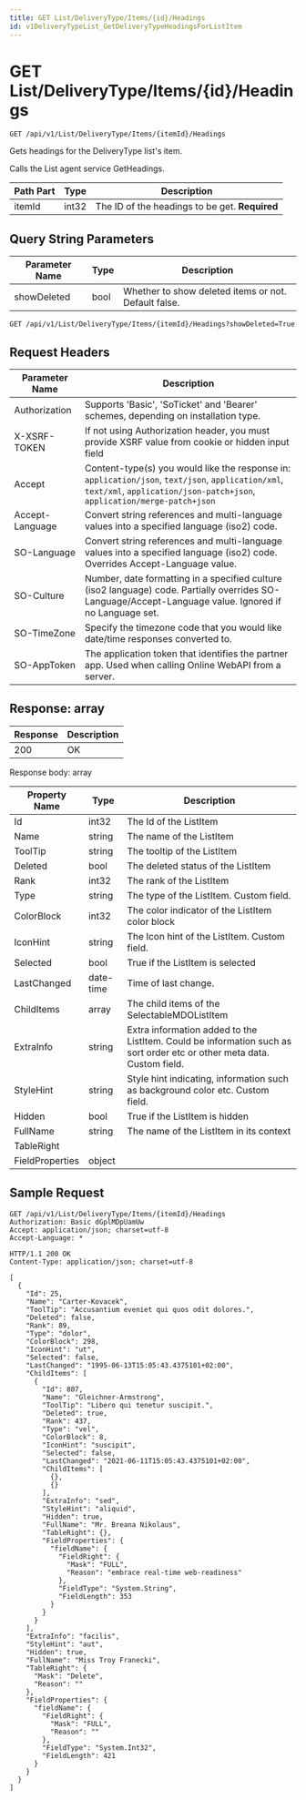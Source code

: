 ```yaml
---
title: GET List/DeliveryType/Items/{id}/Headings
id: v1DeliveryTypeList_GetDeliveryTypeHeadingsForListItem
---
```


# GET List/DeliveryType/Items/{id}/Headings

```http
GET /api/v1/List/DeliveryType/Items/{itemId}/Headings
```

Gets headings for the DeliveryType list's item.

Calls the List agent service GetHeadings.




| Path Part | Type | Description |
|-----------|------|-------------|
| itemId | int32 | The ID of the headings to be get. **Required** |


## Query String Parameters

| Parameter Name | Type |  Description |
|----------------|------|--------------|
| showDeleted | bool |  Whether to show deleted items or not. Default false. |

```http
GET /api/v1/List/DeliveryType/Items/{itemId}/Headings?showDeleted=True
```


## Request Headers

| Parameter Name | Description |
|----------------|-------------|
| Authorization  | Supports 'Basic', 'SoTicket' and 'Bearer' schemes, depending on installation type. |
| X-XSRF-TOKEN   | If not using Authorization header, you must provide XSRF value from cookie or hidden input field |
| Accept         | Content-type(s) you would like the response in: `application/json`, `text/json`, `application/xml`, `text/xml`, `application/json-patch+json`, `application/merge-patch+json` |
| Accept-Language | Convert string references and multi-language values into a specified language (iso2) code. |
| SO-Language | Convert string references and multi-language values into a specified language (iso2) code. Overrides Accept-Language value. |
| SO-Culture | Number, date formatting in a specified culture (iso2 language) code. Partially overrides SO-Language/Accept-Language value. Ignored if no Language set. |
| SO-TimeZone | Specify the timezone code that you would like date/time responses converted to. |
| SO-AppToken | The application token that identifies the partner app. Used when calling Online WebAPI from a server. |


## Response: array



| Response | Description |
|----------------|-------------|
| 200 | OK |

Response body: array

| Property Name | Type |  Description |
|----------------|------|--------------|
| Id | int32 | The Id of the ListItem |
| Name | string | The name of the ListItem |
| ToolTip | string | The tooltip of the ListItem |
| Deleted | bool | The deleted status of the ListItem |
| Rank | int32 | The rank of the ListItem |
| Type | string | The type of the ListItem. Custom field. |
| ColorBlock | int32 | The color indicator of the ListItem color block |
| IconHint | string | The Icon hint of the ListItem. Custom field. |
| Selected | bool | True if the ListItem is selected |
| LastChanged | date-time | Time of last change. |
| ChildItems | array | The child items of the SelectableMDOListItem |
| ExtraInfo | string | Extra information added to the ListItem. Could be information such as sort order etc or other meta data. Custom field. |
| StyleHint | string | Style hint indicating, information such as background color etc. Custom field. |
| Hidden | bool | True if the ListItem is hidden |
| FullName | string | The name of the ListItem in its context |
| TableRight |  |  |
| FieldProperties | object |  |

## Sample Request

```http!
GET /api/v1/List/DeliveryType/Items/{itemId}/Headings
Authorization: Basic dGplMDpUamUw
Accept: application/json; charset=utf-8
Accept-Language: *
```

```http_
HTTP/1.1 200 OK
Content-Type: application/json; charset=utf-8

[
  {
    "Id": 25,
    "Name": "Carter-Kovacek",
    "ToolTip": "Accusantium eveniet qui quos odit dolores.",
    "Deleted": false,
    "Rank": 89,
    "Type": "dolor",
    "ColorBlock": 298,
    "IconHint": "ut",
    "Selected": false,
    "LastChanged": "1995-06-13T15:05:43.4375101+02:00",
    "ChildItems": [
      {
        "Id": 807,
        "Name": "Gleichner-Armstrong",
        "ToolTip": "Libero qui tenetur suscipit.",
        "Deleted": true,
        "Rank": 437,
        "Type": "vel",
        "ColorBlock": 8,
        "IconHint": "suscipit",
        "Selected": false,
        "LastChanged": "2021-06-11T15:05:43.4375101+02:00",
        "ChildItems": [
          {},
          {}
        ],
        "ExtraInfo": "sed",
        "StyleHint": "aliquid",
        "Hidden": true,
        "FullName": "Mr. Breana Nikolaus",
        "TableRight": {},
        "FieldProperties": {
          "fieldName": {
            "FieldRight": {
              "Mask": "FULL",
              "Reason": "embrace real-time web-readiness"
            },
            "FieldType": "System.String",
            "FieldLength": 353
          }
        }
      }
    ],
    "ExtraInfo": "facilis",
    "StyleHint": "aut",
    "Hidden": true,
    "FullName": "Miss Troy Franecki",
    "TableRight": {
      "Mask": "Delete",
      "Reason": ""
    },
    "FieldProperties": {
      "fieldName": {
        "FieldRight": {
          "Mask": "FULL",
          "Reason": ""
        },
        "FieldType": "System.Int32",
        "FieldLength": 421
      }
    }
  }
]
```